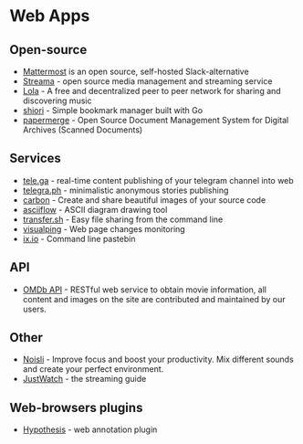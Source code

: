 # Web Apps

## Open-source

* [Mattermost](https://www.mattermost.org/) is an open source, self-hosted Slack-alternative
* [Streama](http://dularion.github.io/streama/) - open source media management and streaming service
* [Lola](https://lolashare.com/) - A free and decentralized peer to peer network for sharing and discovering music
* [shiori](https://github.com/RadhiFadlillah/shiori) - Simple bookmark manager built with Go
* [papermerge](https://github.com/ciur/papermerge) - Open Source Document Management System for Digital Archives (Scanned Documents)

## Services

* [tele.ga](http://tele.ga) - real-time content publishing of your telegram channel into web
* [telegra.ph](http://telegra.ph) - minimalistic anonymous stories publishing
* [carbon](https://carbon.now.sh) - Create and share beautiful images of your source code
* [asciiflow](http://asciiflow.com/) - ASCII diagram drawing tool
* [transfer.sh](https://transfer.sh/) - Easy file sharing from the command line
* [visualping](https://visualping.io/) - Web page changes monitoring
* [ix.io](ix.io) - Command line pastebin

## API

 * [OMDb API](http://www.omdbapi.com/) - RESTful web service to obtain movie information, all content and images on the site are contributed and maintained by our users.


## Other

* [Noisli](https://www.noisli.com/) - Improve focus and boost your productivity. Mix different sounds and create your perfect environment.
* [JustWatch](https://www.justwatch.com/) - the streaming guide


## Web-browsers plugins

* [Hypothesis](https://hypothes.is) - web annotation plugin
